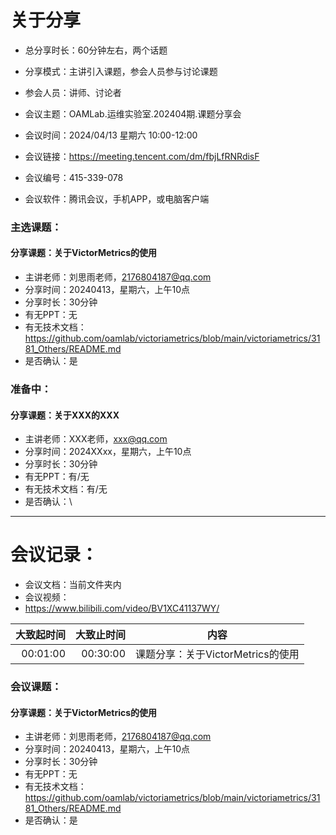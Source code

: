 # 关于分享
- 总分享时长：60分钟左右，两个话题
- 分享模式：主讲引入课题，参会人员参与讨论课题
- 参会人员：讲师、讨论者


- 会议主题：OAMLab.运维实验室.202404期.课题分享会
- 会议时间：2024/04/13 星期六 10:00-12:00
- 会议链接：https://meeting.tencent.com/dm/fbjLfRNRdisF
- 会议编号：415-339-078
- 会议软件：腾讯会议，手机APP，或电脑客户端


### 主选课题：
#### 分享课题：关于VictorMetrics的使用
- 主讲老师：刘思雨老师，2176804187@qq.com
- 分享时间：20240413，星期六，上午10点
- 分享时长：30分钟
- 有无PPT：无
- 有无技术文档：https://github.com/oamlab/victoriametrics/blob/main/victoriametrics/3181_Others/README.md
- 是否确认：是

### 准备中：
#### 分享课题：关于XXX的XXX
- 主讲老师：XXX老师，xxx@qq.com
- 分享时间：2024XXxx，星期六，上午10点
- 分享时长：30分钟
- 有无PPT：有/无
- 有无技术文档：有/无
- 是否确认：\

---

# 会议记录：
- 会议文档：当前文件夹内
- 会议视频：
- https://www.bilibili.com/video/BV1XC41137WY/

|   大致起时间	 |   大致止时间	 | 内容  |
|---------:|---------:|-----|
| 00:01:00 | 00:30:00 | 课题分享：关于VictorMetrics的使用 |


### 会议课题：
#### 分享课题：关于VictorMetrics的使用
- 主讲老师：刘思雨老师，2176804187@qq.com
- 分享时间：20240413，星期六，上午10点
- 分享时长：30分钟
- 有无PPT：无
- 有无技术文档：https://github.com/oamlab/victoriametrics/blob/main/victoriametrics/3181_Others/README.md
- 是否确认：是
